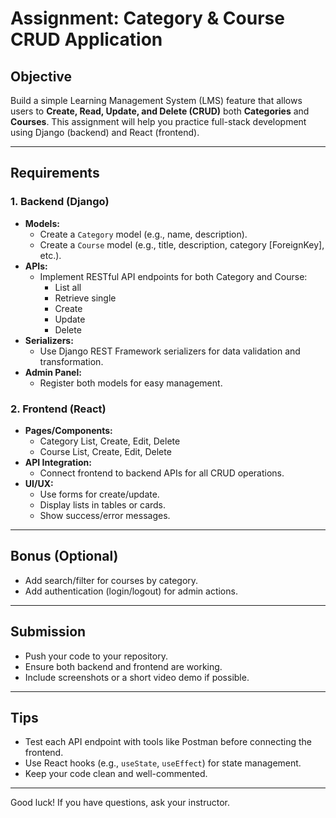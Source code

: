 # Assignment: Category & Course CRUD Application

## Objective
Build a simple Learning Management System (LMS) feature that allows users to **Create, Read, Update, and Delete (CRUD)** both **Categories** and **Courses**. This assignment will help you practice full-stack development using Django (backend) and React (frontend).

---

## Requirements

### 1. Backend (Django)
- **Models:**
  - Create a `Category` model (e.g., name, description).
  - Create a `Course` model (e.g., title, description, category [ForeignKey], etc.).
- **APIs:**
  - Implement RESTful API endpoints for both Category and Course:
    - List all
    - Retrieve single
    - Create
    - Update
    - Delete
- **Serializers:**
  - Use Django REST Framework serializers for data validation and transformation.
- **Admin Panel:**
  - Register both models for easy management.

### 2. Frontend (React)
- **Pages/Components:**
  - Category List, Create, Edit, Delete
  - Course List, Create, Edit, Delete
- **API Integration:**
  - Connect frontend to backend APIs for all CRUD operations.
- **UI/UX:**
  - Use forms for create/update.
  - Display lists in tables or cards.
  - Show success/error messages.

---

## Bonus (Optional)
- Add search/filter for courses by category.
- Add authentication (login/logout) for admin actions.

---

## Submission
- Push your code to your repository.
- Ensure both backend and frontend are working.
- Include screenshots or a short video demo if possible.

---

## Tips
- Test each API endpoint with tools like Postman before connecting the frontend.
- Use React hooks (e.g., `useState`, `useEffect`) for state management.
- Keep your code clean and well-commented.

---

Good luck! If you have questions, ask your instructor. 